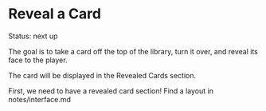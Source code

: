 # Reveal a Card

Status: next up

The goal is to take a card off the top of the library, turn it over, and reveal its face to the player.

The card will be displayed in the Revealed Cards section.

First, we need to have a revealed card section! Find a layout in notes/interface.md
    